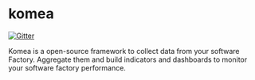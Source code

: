 komea
=====

[![Gitter](https://badges.gitter.im/Join%20Chat.svg)](https://gitter.im/sleroy/komea?utm_source=badge&utm_medium=badge&utm_campaign=pr-badge&utm_content=badge)

Komea is a open-source framework to collect data from your software Factory. Aggregate them and build indicators and dashboards to monitor your software factory performance.
